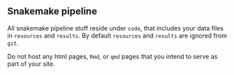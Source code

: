 ## Snakemake pipeline

All snakemake pipeline stuff reside under `code`, that includes your data files in `resources` and `results`. By default `resources` and `results` are ignored from `git`. 

Do not host any html pages, `Rmd`, or `qmd` pages that you intend to serve as part of your site.
